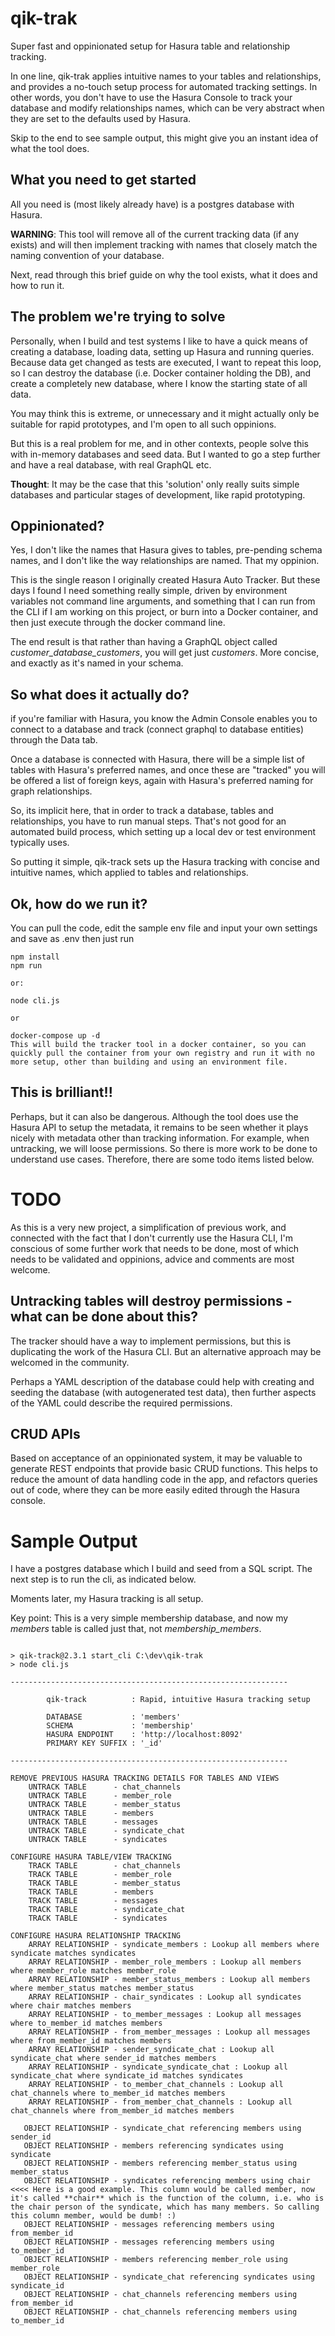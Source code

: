 # qik-trak

Super fast and oppinionated setup for Hasura table and relationship tracking.

In one line, qik-trak applies intuitive names to your tables and relationships, and provides a no-touch setup process for automated tracking settings. In other words, you don't have to use the Hasura Console to track your database and modify relationships names, which can be very abstract when they are set to the defaults used by Hasura.

Skip to the end to see sample output, this might give you an instant idea of what the tool does.

## What you need to get started

All you need is (most likely already have) is a postgres database with Hasura. 

**WARNING**: This tool will remove all of the current tracking data (if any exists) and will then implement tracking with names that closely match the naming convention of your database.

Next, read through this brief guide on why the tool exists, what it does and how to run it.

## The problem we're trying to solve

Personally, when I build and test systems I like to have a quick means of creating a database, loading data, setting up Hasura and running queries. Because data
get changed as tests are executed, I want to repeat this loop, so I can destroy the database (i.e. Docker container holding the DB), and create a completely
new database, where I know the starting state of all data.

You may think this is extreme, or unnecessary and it might actually only be suitable for rapid prototypes, and I'm open to all such oppinions.

But this is a real problem for me, and in other contexts, people solve this with in-memory databases and seed data. But I wanted to go a step further
and have a real database, with real GraphQL etc.

**Thought**: It may be the case that this 'solution' only really suits simple databases and particular stages of development, like rapid prototyping. 

## Oppinionated?

Yes, I don't like the names that Hasura gives to tables, pre-pending schema names, and I don't like the way relationships are named. That my oppinion.

This is the single reason I originally created Hasura Auto Tracker. But these days I found I need something really simple, driven by environment variables
not command line arguments, and something that I can run from the CLI if I am working on this project, or burn into a Docker container, and then just execute
through the docker command line.

The end result is that rather than having a GraphQL object called *customer_database_customers*, you will get just *customers*. More concise, and exactly as it's named in your schema.

## So what does it actually do?

if you're familiar with Hasura, you know the Admin Console enables you to connect to a database and track (connect graphql to database entities) through the Data tab.

Once a database is connected with Hasura, there will be a simple list of tables with Hasura's preferred names, and once these are "tracked" you will be offered a list
of foreign keys, again with Hasura's preferred naming for graph relationships.

So, its implicit here, that in order to track a database, tables and relationships, you have to run manual steps. That's not good for an automated build process, which setting up a local dev or test environment typically uses.

So putting it simple, qik-track sets up the Hasura tracking with concise and intuitive names, which applied to tables and relationships.

## Ok, how do we run it?

You can pull the code, edit the sample env file and input your own settings and save as .env then just run 

```
npm install
npm run

or:

node cli.js

or

docker-compose up -d 
This will build the tracker tool in a docker container, so you can quickly pull the container from your own registry and run it with no more setup, other than building and using an environment file.

```

## This is brilliant!!

Perhaps, but it can also be dangerous. Although the tool does use the Hasura API to setup the metadata, it remains to be seen whether it plays nicely with metadata other than tracking information. For example, when untracking, we will loose permissions. So there is more work to be done to understand use cases. Therefore, there are some todo items listed below.

# TODO

As this is a very new project, a simplification of previous work, and connected with the fact that I don't currently use the Hasura CLI, I'm conscious of some further work that needs to be done, most of which needs to be validated and oppinions, advice and comments are most welcome.

## Untracking tables will destroy permissions - what can be done about this?
The tracker should have a way to implement permissions, but this is duplicating the work of the Hasura CLI. But an alternative approach may be welcomed in the community.

Perhaps a YAML description of the database could help with creating and seeding the database (with autogenerated test data), then further aspects of the YAML could describe the required permissions.

## CRUD APIs
Based on acceptance of an oppinionated system, it may be valuable to generate REST endpoints that provide basic CRUD functions. This helps to reduce the amount of data handling code in the app, and refactors queries out of code, where they can be more easily edited through the Hasura console.


# Sample Output

I have a postgres database which I build and seed from a SQL script. The next step is to run the cli, as indicated below.

Moments later, my Hasura tracking is all setup.

Key point: This is a very simple membership database, and now my *members* table is called just that, not *membership_members*.
```

> qik-track@2.3.1 start_cli C:\dev\qik-trak
> node cli.js

--------------------------------------------------------------

        qik-track          : Rapid, intuitive Hasura tracking setup

        DATABASE           : 'members'
        SCHEMA             : 'membership'
        HASURA ENDPOINT    : 'http://localhost:8092'
        PRIMARY KEY SUFFIX : '_id'

--------------------------------------------------------------     

REMOVE PREVIOUS HASURA TRACKING DETAILS FOR TABLES AND VIEWS
    UNTRACK TABLE      - chat_channels 
    UNTRACK TABLE      - member_role   
    UNTRACK TABLE      - member_status 
    UNTRACK TABLE      - members       
    UNTRACK TABLE      - messages      
    UNTRACK TABLE      - syndicate_chat
    UNTRACK TABLE      - syndicates    

CONFIGURE HASURA TABLE/VIEW TRACKING  
    TRACK TABLE        - chat_channels
    TRACK TABLE        - member_role
    TRACK TABLE        - member_status
    TRACK TABLE        - members
    TRACK TABLE        - messages
    TRACK TABLE        - syndicate_chat
    TRACK TABLE        - syndicates

CONFIGURE HASURA RELATIONSHIP TRACKING
    ARRAY RELATIONSHIP - syndicate_members : Lookup all members where syndicate matches syndicates
    ARRAY RELATIONSHIP - member_role_members : Lookup all members where member_role matches member_role
    ARRAY RELATIONSHIP - member_status_members : Lookup all members where member_status matches member_status
    ARRAY RELATIONSHIP - chair_syndicates : Lookup all syndicates where chair matches members
    ARRAY RELATIONSHIP - to_member_messages : Lookup all messages where to_member_id matches members
    ARRAY RELATIONSHIP - from_member_messages : Lookup all messages where from_member_id matches members
    ARRAY RELATIONSHIP - sender_syndicate_chat : Lookup all syndicate_chat where sender_id matches members
    ARRAY RELATIONSHIP - syndicate_syndicate_chat : Lookup all syndicate_chat where syndicate_id matches syndicates        
    ARRAY RELATIONSHIP - to_member_chat_channels : Lookup all chat_channels where to_member_id matches members
    ARRAY RELATIONSHIP - from_member_chat_channels : Lookup all chat_channels where from_member_id matches members

   OBJECT RELATIONSHIP - syndicate_chat referencing members using sender_id
   OBJECT RELATIONSHIP - members referencing syndicates using syndicate
   OBJECT RELATIONSHIP - members referencing member_status using member_status
   OBJECT RELATIONSHIP - syndicates referencing members using chair                         <<<< Here is a good example. This column would be called member, now it's called **chair** which is the function of the column, i.e. who is the chair person of the syndicate, which has many members. So calling this column member, would be dumb! :)
   OBJECT RELATIONSHIP - messages referencing members using from_member_id
   OBJECT RELATIONSHIP - messages referencing members using to_member_id
   OBJECT RELATIONSHIP - members referencing member_role using member_role
   OBJECT RELATIONSHIP - syndicate_chat referencing syndicates using syndicate_id
   OBJECT RELATIONSHIP - chat_channels referencing members using from_member_id
   OBJECT RELATIONSHIP - chat_channels referencing members using to_member_id
```
